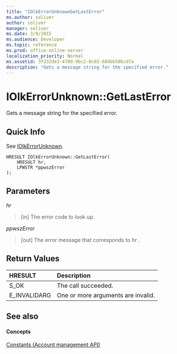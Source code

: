 ```yaml
---
title: "IOlkErrorUnknownGetLastError"
ms.author: soliver
author: soliver
manager: soliver
ms.date: 3/9/2015
ms.audience: Developer
ms.topic: reference
ms.prod: office-online-server
localization_priority: Normal
ms.assetid: 3f332de3-470d-9bc2-0c65-684bb58bcd7a
description: "Gets a message string for the specified error."
---
```


# IOlkErrorUnknown::GetLastError

Gets a message string for the specified error. 
  
## Quick Info

See [IOlkErrorUnknown](iolkerrorunknown.md).
  
```
HRESULT IOlkErrorUnknown::GetLastError(  
    HRESULT hr, 
    LPWSTR *ppwszError 
); 

```

## Parameters

 _hr_
  
> [in] The error code to look up.
    
 _ppwszError_
  
> [out] The error message that corresponds to  *hr*  . 
    
## Return Values

|**HRESULT**|**Description**|
|:-----|:-----|
|S_OK  <br/> |The call succeeded.  <br/> |
|E_INVALIDARG  <br/> |One or more arguments are invalid.  <br/> |
   
## See also

#### Concepts

[Constants (Account management API)](constants-account-management-api.md)


